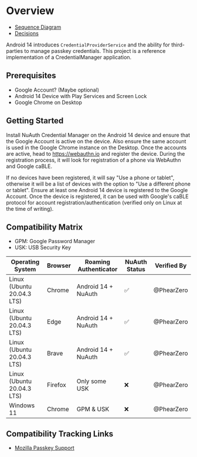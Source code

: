 # Overview

- [Sequence Diagram](./SEQUENCE.md)
- [Decisions](./decisions/README.md)

Android 14 introduces `CredentialProviderService` and the ability for third-parties to manage passkey credentials.
This project is a reference implementation of a CredentialManager application.

## Prerequisites

- Google Account? (Maybe optional)
- Android 14 Device with Play Services and Screen Lock
- Google Chrome on Desktop


## Getting Started

Install NuAuth Credential Manager on the Android 14 device and ensure that the Google Account is active on the device. 
Also ensure the same account is used in the Google Chrome instance on the Desktop. 
Once the accounts are active, head to https://webauthn.io and register the device. 
During the registration process, it will look for registration of a phone via WebAuthn and Google caBLE. 

If no devices have been registered, it will say "Use a phone or tablet", otherwise it will be a list of devices with the option to "Use a different phone or tablet". 
Ensure at least one Android 14 device is registered to the Google Account. 
Once the device is registered, it can be used with Google's caBLE protocol for account registration/authentication (verified only on Linux at the time of writing).

## Compatibility Matrix

- GPM: Google Password Manager
- USK: USB Security Key

| Operating System           | Browser | Roaming Authenticator | NuAuth Status | Verified By |
|----------------------------|---------|-----------------------|---------------|-------------|
| Linux (Ubuntu 20.04.3 LTS) | Chrome  | Android 14 + NuAuth   | ✅             | @PhearZero  |
| Linux (Ubuntu 20.04.3 LTS) | Edge    | Android 14 + NuAuth   | ✅             | @PhearZero  |
| Linux (Ubuntu 20.04.3 LTS) | Brave   | Android 14 + NuAuth   | ✅             | @PhearZero  |
| Linux (Ubuntu 20.04.3 LTS) | Firefox | Only some USK         | ❌             | @PhearZero  |
| Windows 11                 | Chrome  | GPM & USK             | ❌             | @PhearZero  |



## Compatibility Tracking Links

- [Mozilla Passkey Support](https://connect.mozilla.org/t5/ideas/support-webauthn-passkeys/idi-p/14069)
